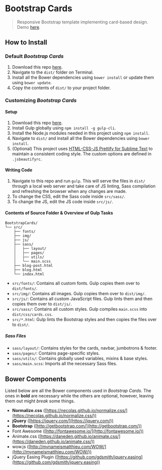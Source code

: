 # Bootstrap Cards
> Responsive Bootstrap template implementing card-based design. Demo [here](http://suyashlakhotia.com/BootstrapCards/).

## How to Install

### Default *Bootstrap Cards*

1. Download this repo [here](https://github.com/SuyashLakhotia/BootstrapCards/archive/master.zip).
2. Navigate to the `dist/` folder on Terminal.
3. Install all the Bower dependencies using `bower install` or update them using `bower update`.
4. Copy the contents of `dist/` to your project folder.

### Customizing *Bootstrap Cards*

#### Setup

1. Download this repo [here](https://github.com/SuyashLakhotia/BootstrapCards/archive/master.zip).
2. Install Gulp globally using `npm install -g gulp-cli`.
3. Install the Node.js modules needed in this project using `npm install`.
4. Navigate to `dist/` and install all the Bower dependencies using `bower install`.
5. (Optional) This project uses [HTML-CSS-JS Prettify for Sublime Text](https://github.com/victorporof/Sublime-HTMLPrettify) to maintain a consistent coding style. The custom options are defined in `.jsbeautifyrc`.

#### Writing Code

1. Navigate to this repo and run `gulp`. This will serve the files in `dist/` through a local web server and take care of JS linting, Sass compilation and refreshing the browser when any changes are made.
2. To change the CSS, edit the Sass code inside `src/sass/`.
3. To change the JS, edit the JS code inside `src/js/`.

#### Contents of Source Folder &amp; Overview of Gulp Tasks

```
BootstrapCards/
└── src/
    ├── fonts/
    ├── img/
    ├── js/
    ├── sass/
    │   ├── layout/
    │   ├── pages/
    │   ├── utils/
    │   └── main.scss
    ├── blog-post.html
    ├── blog.html
    └── index.html
```

- `src/fonts/`: Contains all custom fonts. Gulp copies them over to `dist/fonts/`.
- `src/img/`: Contains all images. Gulp copies them over to `dist/img/`.
- `src/js/`: Contains all custom JavaScript files. Gulp lints them and then copies them over to `dist/js/`.
- `src/sass/`: Contains all custom styles. Gulp compiles `main.scss` into `dist/css/cards.css`.
- `src/*.html`: Gulp lints the Bootstrap styles and then copies the files over to `dist/`.

##### Sass Files
- `sass/layout/`: Contains styles for the cards, navbar, jumbotrons &amp; footer.
- `sass/pages/`: Contains page-specific styles.
- `sass/utils/`: Contains globally used variables, mixins & base styles.
- `sass/main.scss`: Imports all the necessary Sass files.

## Bower Components

Listed below are all the Bower components used in *Bootstrap Cards*. The ones in **bold** are necessary while the others are optional, however, leaving them out might *break* some things.

- **Normalize.css** ([https://necolas.github.io/normalize.css/](https://necolas.github.io/normalize.css/))
- **jQuery** ([https://jquery.com/](https://jquery.com/))
- **Bootstrap** ([http://getbootstrap.com/](http://getbootstrap.com/))
- Font Awesome ([http://fontawesome.io/](http://fontawesome.io/))
- Animate.css ([https://daneden.github.io/animate.css/](https://daneden.github.io/animate.css/))
- wow.js ([http://mynameismatthieu.com/WOW/](http://mynameismatthieu.com/WOW/))
- jQuery Easing Plugin ([https://github.com/gdsmith/jquery.easing](https://github.com/gdsmith/jquery.easing))
